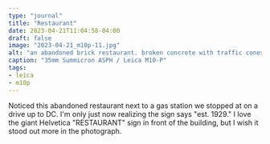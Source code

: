 ```yaml
---
type: "journal"
title: "Restaurant"
date: 2023-04-21T11:04:58-04:00
draft: false
image: "2023-04-21_m10p-11.jpg"
alt: "an abandoned brick restaurant. broken concrete with traffic cones sits in the foreground. the sign on the building reads 'mottoway restaurant est. 1929' with another large sign that simply reads 'restaurant' in all caps"
caption: "35mm Summicron ASPH / Leica M10-P"
tags:
- leica
- m10p
---
```


Noticed this abandoned restaurant next to a gas station we stopped at on a drive up to DC. I'm only just now realizing the sign says "est. 1929." I love the giant Helvetica "RESTAURANT" sign in front of the building, but I wish it stood out more in the photograph. 

